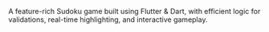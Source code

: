 
A feature-rich Sudoku game built using Flutter & Dart, with efficient logic for validations, real-time highlighting, and interactive gameplay.


